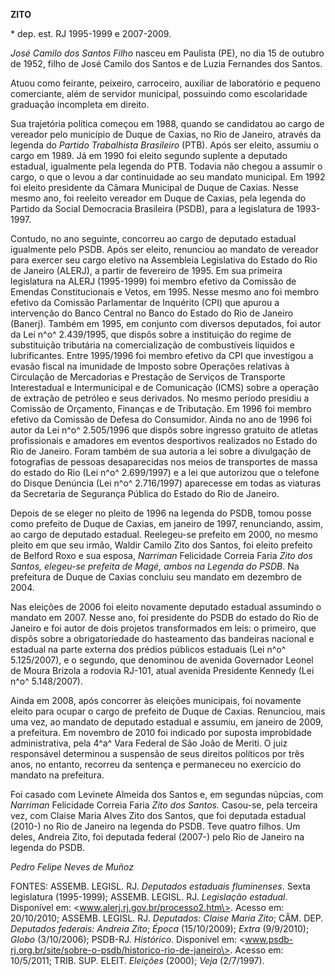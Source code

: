 **ZITO**

\* dep. est. RJ 1995-1999 e 2007-2009.

*José Camilo dos Santos Filho* nasceu em Paulista (PE), no dia 15 de
outubro de 1952, filho de José Camilo dos Santos e de Luzia Fernandes
dos Santos.

Atuou como feirante, peixeiro, carroceiro, auxiliar de laboratório e
pequeno comerciante, além de servidor municipal, possuindo como
escolaridade graduação incompleta em direito.

Sua trajetória política começou em 1988, quando se candidatou ao cargo
de vereador pelo município de Duque de Caxias, no Rio de Janeiro,
através da legenda do *Partido Trabalhista Brasileiro* (PTB). Após ser
eleito, assumiu o cargo em 1989. Já em 1990 foi eleito segundo suplente
a deputado estadual, igualmente pela legenda do PTB. Todavia não chegou
a assumir o cargo, o que o levou a dar continuidade ao seu mandato
municipal. Em 1992 foi eleito presidente da Câmara Municipal de Duque de
Caxias. Nesse mesmo ano, foi reeleito vereador em Duque de Caxias, pela
legenda do Partido da Social Democracia Brasileira (PSDB), para a
legislatura de 1993-1997.

Contudo, no ano seguinte, concorreu ao cargo de deputado estadual
igualmente pelo PSDB. Após ser eleito, renunciou ao mandato de vereador
para exercer seu cargo eletivo na Assembleia Legislativa do Estado do
Rio de Janeiro (ALERJ), a partir de fevereiro de 1995. Em sua primeira
legislatura na ALERJ (1995-1999) foi membro efetivo da Comissão de
Emendas Constitucionais e Vetos, em 1995. Nesse mesmo ano foi membro
efetivo da Comissão Parlamentar de Inquérito (CPI) que apurou a
intervenção do Banco Central no Banco do Estado do Rio de Janeiro
(Banerj). Também em 1995, em conjunto com diversos deputados, foi autor
da Lei n^o^ 2.439/1995, que dispôs sobre a instituição do regime de
substituição tributária na comercialização de combustíveis líquidos e
lubrificantes. Entre 1995/1996 foi membro efetivo da CPI que investigou
a evasão fiscal na imunidade de Imposto sobre Operações relativas à
Circulação de Mercadorias e Prestação de Serviços de Transporte
Interestadual e Intermunicipal e de Comunicação (ICMS) sobre a operação
de extração de petróleo e seus derivados. No mesmo período presidiu a
Comissão de Orçamento, Finanças e de Tributação. Em 1996 foi membro
efetivo da Comissão de Defesa do Consumidor. Ainda no ano de 1996 foi
autor da Lei n^o^ 2.505/1996 que dispôs sobre ingresso gratuito de
atletas profissionais e amadores em eventos desportivos realizados no
Estado do Rio de Janeiro. Foram também de sua autoria a lei sobre a
divulgação de fotografias de pessoas desaparecidas nos meios de
transportes de massa do estado do Rio (Lei n^o^ 2.699/1997) e a lei que
autorizou que o telefone do Disque Denúncia (Lei n^o^ 2.716/1997)
aparecesse em todas as viaturas da Secretaria de Segurança Pública do
Estado do Rio de Janeiro.

Depois de se eleger no pleito de 1996 na legenda do PSDB, tomou posse
como prefeito de Duque de Caxias, em janeiro de 1997, renunciando,
assim, ao cargo de deputado estadual. Reelegeu-se prefeito em 2000, no
mesmo pleito em que seu irmão, Waldir Camilo Zito dos Santos, foi eleito
prefeito de Belford Roxo e sua esposa, *Narriman* Felicidade Correia
Faria *Zito dos Santos, elegeu-se prefeita de Magé, ambos na Legenda do
PSDB*. Na prefeitura de Duque de Caxias concluiu seu mandato em dezembro
de 2004.

Nas eleições de 2006 foi eleito novamente deputado estadual assumindo o
mandato em 2007. Nesse ano, foi presidente do PSDB do estado do Rio de
Janeiro e foi autor de dois projetos transformados em leis: o primeiro,
que dispôs sobre a obrigatoriedade do hasteamento das bandeiras nacional
e estadual na parte externa dos prédios públicos estaduais (Lei n^o^
5.125/2007), e o segundo, que denominou de avenida Governador Leonel de
Moura Brizola a rodovia RJ-101, atual avenida Presidente Kennedy (Lei
n^o^ 5.148/2007).

Ainda em 2008, após concorrer às eleições municipais, foi novamente
eleito para ocupar o cargo de prefeito de Duque de Caxias. Renunciou,
mais uma vez, ao mandato de deputado estadual e assumiu, em janeiro de
2009, a prefeitura. Em novembro de 2010 foi indicado por suposta
improbidade administrativa, pela 4^a^ Vara Federal de São João de
Meriti. O juiz responsável determinou a suspensão de seus direitos
políticos por três anos, no entanto, recorreu da sentença e permaneceu
no exercício do mandato na prefeitura.

Foi casado com Levinete Almeida dos Santos e, em segundas núpcias, com
*Narriman* Felicidade Correia Faria *Zito dos Santos.* Casou-se, pela
terceira vez, com Claise Maria Alves Zito dos Santos, que foi deputada
estadual (2010-) no Rio de Janeiro na legenda do PSDB. Teve quatro
filhos. Um deles, Andreia Zito, foi deputada federal (2007-) pelo Rio de
Janeiro na legenda do PSDB.

*Pedro Felipe Neves de Muñoz*

FONTES: ASSEMB. LEGISL. RJ. *Deputados estaduais fluminenses*. Sexta
legislatura (1995-1999); ASSEMB. LEGISL. RJ. *Legislação estadual*.
Disponível em: \<www.alerj.rj.gov.br/processo2.htm\>. Acesso em:
20/10/2010; ASSEMB. LEGISL. RJ. *Deputados: Claise Maria Zito*; CÂM.
DEP. *Deputados federais: Andreia Zito*; *Época* (15/10/2009); *Extra*
(9/9/2010); *Globo* (3/10/2006); PSDB-RJ. *Histórico*. Disponível em:
\<www.psdb-rj.org.br/site/sobre-o-psdb/historico-rio-de-janeiro\>.
Acesso em: 10/5/2011; TRIB. SUP. ELEIT. *Eleições* (2000); *Veja*
(2/7/1997).
